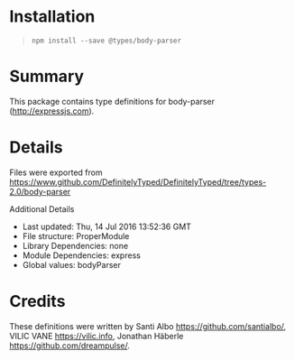 # Installation
> `npm install --save @types/body-parser`

# Summary
This package contains type definitions for body-parser (http://expressjs.com).

# Details
Files were exported from https://www.github.com/DefinitelyTyped/DefinitelyTyped/tree/types-2.0/body-parser

Additional Details
 * Last updated: Thu, 14 Jul 2016 13:52:36 GMT
 * File structure: ProperModule
 * Library Dependencies: none
 * Module Dependencies: express
 * Global values: bodyParser

# Credits
These definitions were written by Santi Albo <https://github.com/santialbo/>, VILIC VANE <https://vilic.info>, Jonathan Häberle <https://github.com/dreampulse/>.
